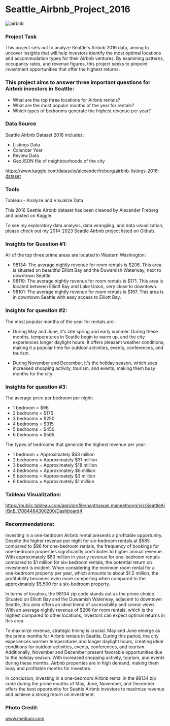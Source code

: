 # Seattle_Airbnb_Project_2016

![airbnb](https://github.com/NanManee/Seattle_Airbnb_Project_2016/assets/156528525/7e935956-ece0-428c-99f9-ca776704324e)

### Project Task

This project sets out to analyze Seattle's Airbnb 2016 data, aiming to uncover insights that will help investors identify the most optimal locations and accommodation types for their Airbnb ventures. By examining patterns, occupancy rates, and revenue figures, this project seeks to pinpoint investment opportunities that offer the highest returns. 

### This project aims to answer three important questions for Airbnb investors in Seattle:

- What are the top three locations for Airbnb rentals?
- What are the most popular months of the year for rentals?
- Which types of bedrooms generate the highest revenue per year?

### Data Source

Seattle Airbnb Dataset 2016 includes:
- Listings Data
- Calendar Year
- Review Data
- GeoJSON file of neighbourhoods of the city

https://www.kaggle.com/datasets/alexanderfreberg/airbnb-listings-2016-dataset

### Tools

Tableau - Analyze and Visualize Data

This 2016 Seattle Airbnb dataset has been cleaned by Alexander Freberg and posted on Kaggle.

To see my exploratory data analysis, data wrangling, and data visualization, please check out my 2014-2023 Seattle Airbnb project listed on Github.


### Insights for Question #1:

All of the top three prime areas are located in Western Washington:

- 98134: The average nightly revenue for room rentals is $206. This area is situated on beautiful Elliott Bay and the Duwamish Waterway, next to downtown Seattle.
- 98119: The average nightly revenue for room rentals is $171. This area is located between Elliott Bay and Lake Union, very close to downtown.
- 98101: The average nightly revenue for room rentals is $167. This area is in downtown Seattle with easy access to Elliott Bay.

### Insights for question #2:

The most popular months of the year for rentals are:

- During May and June, it's late spring and early summer. During these months, temperatures in Seattle begin to warm up, and the city experiences longer daylight hours. It offers pleasant weather conditions, making it a popular time for outdoor activities, events, conferences, and tourism.

- During November and December, it's the holiday season, which sees increased shopping activity, tourism, and events, making them busy months for the city.

### Insights for question #3:

The average price per bedroom per night:

- 1 bedroom = $96
- 2 bedrooms = $175
- 3 bedrooms = $250
- 4 bedrooms = $315
- 5 bedrooms = $450
- 6 bedrooms = $565
  
The types of bedrooms that generate the highest revenue per year:

- 1 bedroom = Approximately $63 million
- 2 bedrooms = Approximately $31 million
- 3 bedrooms = Approximately $18 million
- 4 bedrooms = Approximately $6 million
- 5 bedrooms = Approximately $3 million
- 6 bedrooms = Approximately $1 million

### Tableau Visualization:

  https://public.tableau.com/app/profile/nanthawan.maneethong/viz/SeattleAirBnB_17084464300200/Dashboard4

### Recommendations:

Investing in a one-bedroom Airbnb rental presents a profitable opportunity. Despite the higher revenue per night for six-bedroom rentals at $585 compared to $96 for one-bedroom rentals, the frequency of bookings for one-bedroom properties significantly contributes to higher annual revenue. With approximately $63 million in yearly revenue for one-bedroom rentals compared to $1 million for six-bedroom rentals, the potential return on investment is evident. When considering the minimum room rental for a one-bedroom property per year, which amounts to about $1.5 million, the profitability becomes even more compelling when compared to the approximately $5,500 for a six-bedroom property.

In terms of location, the 98134 zip code stands out as the prime choice. Situated on Elliott Bay and the Duwamish Waterway, adjacent to downtown Seattle, this area offers an ideal blend of accessibility and scenic views. With an average nightly revenue of $206 for room rentals, which is the highest compared to other locations, investors can expect optimal returns in this area.

To maximize revenue, strategic timing is crucial. May and June emerge as the prime months for Airbnb rentals in Seattle. During this period, the city experiences warmer temperatures and longer daylight hours, creating ideal conditions for outdoor activities, events, conferences, and tourism. Additionally, November and December present favorable opportunities due to the holiday season. With increased shopping activity, tourism, and events during these months, Airbnb properties are in high demand, making them busy and profitable months for investors.

In conclusion, investing in a one-bedroom Airbnb rental in the 98134 zip code during the prime months of May, June, November, and December offers the best opportunity for Seattle Airbnb investors to maximize revenue and achieve a strong return on investment.

### Photo Credit: 

www.medium.com
